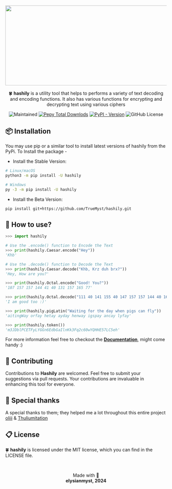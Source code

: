 
<h3 align = "center">
	<img width="750" height="250" src="https://i.imgur.com/1uVjG7d.png"><br>
</h3>

<p align="center">🍀 <b>hashily</b> is a utility tool that helps to performs a variety of text decoding and encoding functions. It also has various functions for encrypting and decrypting text using various ciphers</p>

<p align="center">
	<img alt="Maintained" src="https://img.shields.io/badge/Maintained%3F-Yes-%23d8dfe6?style=for-the-badge&logo=undertale&logoColor=%23d8dfe6&labelColor=%23094a97">
	<a href="https://www.pepy.tech/projects/hashily"><img alt="Pepy Total Downlods" src="https://img.shields.io/pepy/dt/hashily?style=for-the-badge&logo=9gag&logoColor=%23d8dfe6&labelColor=%23094a97&color=%23d8dfe6"></a>
	<a href="https://pypi.org/project/hashily/"><img alt="PyPI - Version" src="https://img.shields.io/pypi/v/hashily?style=for-the-badge&logo=python&logoColor=%23d8dfe6&labelColor=%23094a97&color=%23d8dfe6"></a>
	<img alt="GitHub License" src="https://img.shields.io/github/license/TrueMyst/hashily?style=for-the-badge&logo=gitbook&logoColor=%23d8dfe6&labelColor=%23094a97&color=%23d8dfe6">
</p>


## 📦 Installation 
You may use pip or a similar tool to install latest versions of hashily from the PyPi. To Install the package - 

- Install the Stable Version: 
```bash
# Linux/macOS
python3 -m pip install -U hashily

# Windows
py -3 -m pip install -U hashily
```
- Install the Beta Version:
```bash
pip install git+https://github.com/TrueMyst/hashily.git
```
## 🤌 How to use? 
```py
>>> import hashily

# Use the .encode() function to Encode the Text
>>> print(hashily.Caesar.encode("Hey"))
'Khb'

# Use the .decode() function to Decode the Text
>>> print(hashily.Caesar.decode("Khb, Krz duh brx?"))
'Hey, How are you?'

>>> print(hashily.Octal.encode("Good! You?")) 
'107 157 157 144 41 40 131 157 165 77'

>>> print(hashily.Octal.decode("111 40 141 155 40 147 157 157 144 40 164 157 157 40 72 51")) 
'I am good too :)'

>>> print(hashily.pigLatin("Waiting for the day when pigs can fly"))
'aitingWay orfay hetay ayday henway igspay ancay lyfay'

>>> print(hashily.token())
'm3JDblPCETFyLYGGn6EdbGaIlnKk3Fq2c60wYQHHE57LC5eh'
```

For more information feel free to checkout the [**Documentation**]( https://hashily.readthedocs.io/en/latest), might come handy :)


## 🤗 Contributing

Contributions to **Hashily** are welcomed. Feel free to submit your suggestions via pull requests. Your contributions are invaluable in enhancing this tool for everyone.

## 💜 Special thanks 
A special thanks to them; they helped me a lot throughout this entire project [oliii](https://github.com/oliiiiiiiiiiiii) &  [Thuliumitation](https://github.com/Thuliumitation)


## 📋 License
🍀 **hashily** is licensed under the MIT license, which you can find in the LICENSE file.

<br>

<p align="center">
Made with 💜<br>
<b>elysianmyst, 2024</b>
</p>
